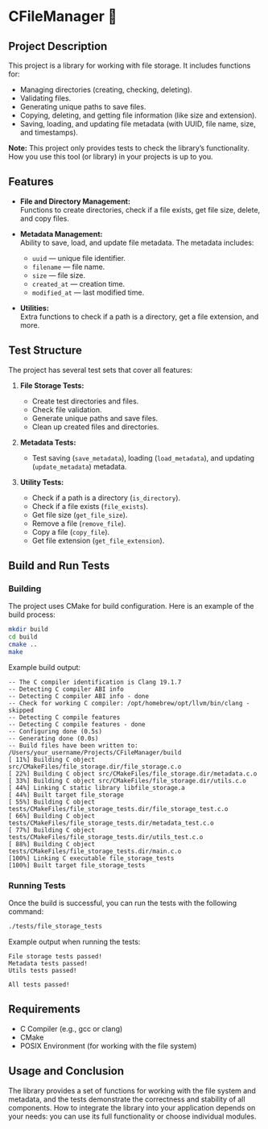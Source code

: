 # CFileManager 🦎

## Project Description

This project is a library for working with file storage. It includes functions for:
- Managing directories (creating, checking, deleting).
- Validating files.
- Generating unique paths to save files.
- Copying, deleting, and getting file information (like size and extension).
- Saving, loading, and updating file metadata (with UUID, file name, size, and timestamps).

**Note:** This project only provides tests to check the library’s functionality. How you use this tool (or library) in your projects is up to you.

## Features

- **File and Directory Management:**  
  Functions to create directories, check if a file exists, get file size, delete, and copy files.

- **Metadata Management:**  
  Ability to save, load, and update file metadata. The metadata includes:
    - `uuid` — unique file identifier.
    - `filename` — file name.
    - `size` — file size.
    - `created_at` — creation time.
    - `modified_at` — last modified time.

- **Utilities:**  
  Extra functions to check if a path is a directory, get a file extension, and more.

## Test Structure

The project has several test sets that cover all features:

1. **File Storage Tests:**
    - Create test directories and files.
    - Check file validation.
    - Generate unique paths and save files.
    - Clean up created files and directories.

2. **Metadata Tests:**
    - Test saving (`save_metadata`), loading (`load_metadata`), and updating (`update_metadata`) metadata.

3. **Utility Tests:**
    - Check if a path is a directory (`is_directory`).
    - Check if a file exists (`file_exists`).
    - Get file size (`get_file_size`).
    - Remove a file (`remove_file`).
    - Copy a file (`copy_file`).
    - Get file extension (`get_file_extension`).

## Build and Run Tests

### Building

The project uses CMake for build configuration. Here is an example of the build process:

```bash
mkdir build
cd build
cmake ..
make
```

Example build output:

```
-- The C compiler identification is Clang 19.1.7
-- Detecting C compiler ABI info
-- Detecting C compiler ABI info - done
-- Check for working C compiler: /opt/homebrew/opt/llvm/bin/clang - skipped
-- Detecting C compile features
-- Detecting C compile features - done
-- Configuring done (0.5s)
-- Generating done (0.0s)
-- Build files have been written to: /Users/your_username/Projects/CFileManager/build
[ 11%] Building C object src/CMakeFiles/file_storage.dir/file_storage.c.o
[ 22%] Building C object src/CMakeFiles/file_storage.dir/metadata.c.o
[ 33%] Building C object src/CMakeFiles/file_storage.dir/utils.c.o
[ 44%] Linking C static library libfile_storage.a
[ 44%] Built target file_storage
[ 55%] Building C object tests/CMakeFiles/file_storage_tests.dir/file_storage_test.c.o
[ 66%] Building C object tests/CMakeFiles/file_storage_tests.dir/metadata_test.c.o
[ 77%] Building C object tests/CMakeFiles/file_storage_tests.dir/utils_test.c.o
[ 88%] Building C object tests/CMakeFiles/file_storage_tests.dir/main.c.o
[100%] Linking C executable file_storage_tests
[100%] Built target file_storage_tests
```

### Running Tests

Once the build is successful, you can run the tests with the following command:

```bash
./tests/file_storage_tests
```

Example output when running the tests:

```
File storage tests passed!
Metadata tests passed!
Utils tests passed!

All tests passed!
```

## Requirements

- C Compiler (e.g., gcc or clang)
- CMake
- POSIX Environment (for working with the file system)

## Usage and Conclusion

The library provides a set of functions for working with the file system and metadata, and the tests demonstrate the correctness and stability of all components. How to integrate the library into your application depends on your needs: you can use its full functionality or choose individual modules.
